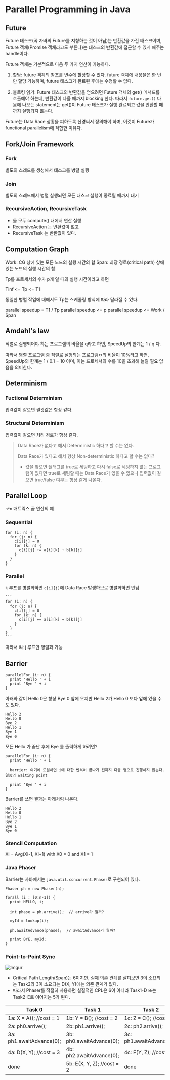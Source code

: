 # Parallel Programming in Java

## Future

Future 태스크(꼭 자바의 Future를 지칭하는 것이 아님)는 반환값을 가진 태스크이며, Future 객체(Promise 객체라고도 부른다)는 태스크의 반환값에 접근할 수 있게 해주는 handle이다.

Future 객체는 기본적으로 다음 두 가지 연산이 가능하다.

1. 할당: future 객체의 참조를 변수에 할당할 수 있다. future 객체에 내용물은 한 번만 할당 가능하며, future 태스크가 완료된 후에는 수정할 수 없다.

1. 블로킹 읽기: Future 태스크의 반환값을 얻으려면 Future 객체의 get() 메서드를 호출해야 하는데, 반환값이 나올 때까지 blocking 한다. 따라서 `future.get()` 다음에 나오는 statement는 get()이 Future 태스크가 실행 완료되고 값을 반환할 때까지 실행되지 않는다.

Future는 Data Race 상황을 피하도록 신경써서 정의해야 하며, 이것이 Future가 functional parallelism에 적합한 이유다.



## Fork/Join Framework

### Fork

별도의 스레드를 생성해서 태스크를 병렬 실행

### Join

별도의 스레드에서 병렬 실행되던 모든 태스크 실행이 종료될 때까지 대기

### RecursiveAction, RecursiveTask

- 둘 모두 compute() 내에서 연산 실행
- RecursiveAction 는 반환값이 없고
- RecursiveTask 는 반환값이 있다.

## Computation Graph

Work: CG 상에 있는 모든 노드의 실행 시간의 합
Span: 최장 경로(critical path) 상에 있는 노드의 실행 시간의 합

Tp를 프로세서의 수가 p개 일 때의 실행 시간이라고 하면

Tinf <= Tp <= T1

동일한 병렬 작업에 대해서도 Tp는 스케줄링 방식에 따라 달라질 수 있다.

parallel speedup = T1 / Tp
parallel speedup <= p
parallel speedup <= Work / Span

## Amdahl's law

직렬로 실행되어야 햐는 프로그램의 비율을 q라고 하면, SpeedUp의 한계는 1 / q 다.

따라서 병렬 프로그램 중 직렬로 실행되는 프로그램ㅁ의 비율이 10%라고 하면, SpeedUp의 한계는 1 / 0.1 = 10 이며, 이는 프로세서의 수를 10을 초과해 늘릴 필요 없음을 의미한다.




## Determinism

### Fuctional Determinism

입력값이 같으면 결괏값은 항상 같다.

### Structural Determinism

입력값이 같으면 처리 경로가 항상 같다.

> Data Race가 없다고 해서 Deterministic 하다고 할 수는 없다.
> 
> Data Race가 있다고 해서 항상 Non-deterministic 하다고 할 수는 없다?
> 
> - 값을 찾으면 플래그를 true로 세팅하고 다시 false로 세팅하지 않는 프로그램이 있다면 true로 세팅할 때는 Data Race가 있을 수 있으나 입력값이 같으면 true/false 여부는 항상 같게 나온다.


## Parallel Loop

`n*n` 매트릭스 곱 연산의 예

### Sequential

```
for (i: n) {
  for (j: n) {
    c[i][j] = 0
    for (k: n) {
      c[i][j] += a[i][k] + b[k][j]
    }
  }
}
```

### Parallel

k 루프를 병렬화하면 `c[i][j]`에 Data Race 발생하므로 병렬화하면 안됨

    ```
    for (i: n) {
      for (j: n) {
        c[i][j] = 0
        for (k: n) {
          c[i][j] += a[i][k] + b[k][j]
        }
      }
    }
    ```
    
따라서 i나 j 루프만 병렬화 가능

## Barrier

```
parallelFor (i: n) {
  print 'Hello ' + i
  print 'Bye ' + i
}
```

아래와 같이 Hello 0은 항상 Bye 0 앞에 오지만 Hello 2가 Hello 0 보다 앞에 있을 수도 있다.

```
Hello 2
Hello 0
Bye 2
Hello 1
Bye 1
Bye 0
```

모든 Hello 가 끝난 후에 Bye 를 출력하게 하려면?

```
parallelFor (i: n) {
  print 'Hello ' + i
  
  barrier: 여기에 도달하면 i에 대한 반복이 끝나기 전까지 다음 행으로 진행하지 않는다. 일종의 waiting point
  
  print 'Bye ' + i
}
```

Barrier를 쓰면 결과는 아래처럼 나온다.

```
Hello 2
Hello 0
Hello 1
Bye 2
Bye 1
Bye 0
```

### Stencil Computation

Xi = Avg(Xi-1, Xi+1) with X0 = 0 and X1 = 1


### Java Phaser

Barrier는 자바에서는 `java.util.concurrent.Phaser`로 구현되어 있다.

```
Phaser ph = new Phaser(n);

forall (i : [0:n-1]) {
  print HELLO, i;

  int phase = ph.arrive();  // arrive가 뭘까?

  myId = lookup(i);

  ph.awaitAdvance(phase);  // awaitAdvance가 뭘까?
  
  print BYE, myId;
}

```

### Point-to-Point Sync

![Imgur](https://i.imgur.com/WqEArYb.png)

- Critical Path Length(Span)는 6이지만, 실제 의존 관계를 살펴보면 3이 소요되는 Task2와 3이 소요되는 D(X, Y)에는 의존 관계가 없다.
- 따라서 Phaser를 적절히 사용하면 실질적인 CPL은 6이 아니라 Task1-D 또는 Task2-E로 이어지는 5가 된다.

Task 0 | Task 1 | Task 2
----|----|----
1a: X = A(); //cost = 1 | 1b: Y = B(); //cost = 2 | 1c: Z = C(); //cost = 3
2a: ph0.arrive(); | 2b: ph1.arrive(); | 2c: ph2.arrive();
3a: ph1.awaitAdvance(0); | 3b: ph0.awaitAdvance(0); | 3c: ph1.awaitAdvance(0);
4a: D(X, Y); //cost = 3 | 4b: ph2.awaitAdvance(0); | 4c: F(Y, Z); //cost = 1
done | 5b: E(X, Y, Z); //cost = 2 | done

